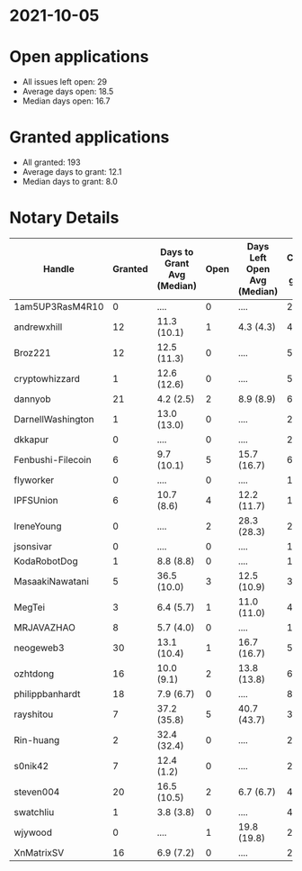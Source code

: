 2021-10-05
==========

# Open applications

- All issues left open: 29
- Average days open: 18.5
- Median days open: 16.7

# Granted applications

- All granted: 193
- Average days to grant: 12.1
- Median days to grant: 8.0

# Notary Details

| Handle            |   Granted | Days to Grant Avg (Median)   |   Open | Days Left Open Avg (Median)   |   Closed (no grant) |
|-------------------|-----------|------------------------------|--------|-------------------------------|---------------------|
| 1am5UP3RasM4R10   |         0 | ....                         |      0 | ....                          |                   2 |
| andrewxhill       |        12 | 11.3  (10.1)                 |      1 | 4.3  (4.3)                    |                  44 |
| Broz221           |        12 | 12.5  (11.3)                 |      0 | ....                          |                  55 |
| cryptowhizzard    |         1 | 12.6  (12.6)                 |      0 | ....                          |                   5 |
| dannyob           |        21 | 4.2  (2.5)                   |      2 | 8.9  (8.9)                    |                  69 |
| DarnellWashington |         1 | 13.0  (13.0)                 |      0 | ....                          |                   2 |
| dkkapur           |         0 | ....                         |      0 | ....                          |                   2 |
| Fenbushi-Filecoin |         6 | 9.7  (10.1)                  |      5 | 15.7  (16.7)                  |                  63 |
| flyworker         |         0 | ....                         |      0 | ....                          |                   1 |
| IPFSUnion         |         6 | 10.7  (8.6)                  |      4 | 12.2  (11.7)                  |                  10 |
| IreneYoung        |         0 | ....                         |      2 | 28.3  (28.3)                  |                   2 |
| jsonsivar         |         0 | ....                         |      0 | ....                          |                  13 |
| KodaRobotDog      |         1 | 8.8  (8.8)                   |      0 | ....                          |                   1 |
| MasaakiNawatani   |         5 | 36.5  (10.0)                 |      3 | 12.5  (10.9)                  |                  34 |
| MegTei            |         3 | 6.4  (5.7)                   |      1 | 11.0  (11.0)                  |                   4 |
| MRJAVAZHAO        |         8 | 5.7  (4.0)                   |      0 | ....                          |                  11 |
| neogeweb3         |        30 | 13.1  (10.4)                 |      1 | 16.7  (16.7)                  |                  53 |
| ozhtdong          |        16 | 10.0  (9.1)                  |      2 | 13.8  (13.8)                  |                  60 |
| philippbanhardt   |        18 | 7.9  (6.7)                   |      0 | ....                          |                  82 |
| rayshitou         |         7 | 37.2  (35.8)                 |      5 | 40.7  (43.7)                  |                  33 |
| Rin-huang         |         2 | 32.4  (32.4)                 |      0 | ....                          |                   2 |
| s0nik42           |         7 | 12.4  (1.2)                  |      0 | ....                          |                  24 |
| steven004         |        20 | 16.5  (10.5)                 |      2 | 6.7  (6.7)                    |                  47 |
| swatchliu         |         1 | 3.8  (3.8)                   |      0 | ....                          |                   4 |
| wjywood           |         0 | ....                         |      1 | 19.8  (19.8)                  |                   2 |
| XnMatrixSV        |        16 | 6.9  (7.2)                   |      0 | ....                          |                  26 |